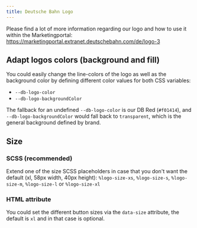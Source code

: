 ```yaml
---
title: Deutsche Bahn Logo
---
```


Please find a lot of more information regarding our logo and how to use it within the Marketingportal: <https://marketingportal.extranet.deutschebahn.com/de/logo-3>

## Adapt logos colors (background and fill)

You could easily change the line-colors of the logo as well as the background color by defining different color values for both CSS variables:

- `--db-logo-color`
- `--db-logo-backgroundColor`

The fallback for an undefined `--db-logo-color` is our DB Red (`#f01414`), and `--db-logo-backgroundColor` would fall back to `transparent`, which is the general background defined by brand.

## Size

### SCSS (recommended)

Extend one of the size SCSS placeholders in case that you don't want the default (xl, 58px width, 40px height): `%logo-size-xs`, `%logo-size-s`, `%logo-size-m`, `%logo-size-l` or `%logo-size-xl`

### HTML attribute

You could set the different button sizes via the `data-size` attribute, the default is `xl` and in that case is optional.
